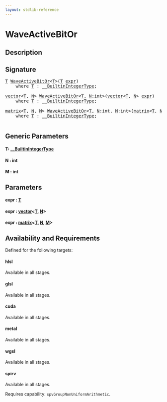 ```yaml
---
layout: stdlib-reference
---
```


# WaveActiveBitOr

## Description





## Signature 

<pre>
<a href="waveactivebitor-04ad.md#typeparam-T" class="code_type">T</a> <a href="waveactivebitor-04ad.md">WaveActiveBitOr</a>&lt;<a href="waveactivebitor-04ad.md#typeparam-T" class="code_type">T</a>&gt;(<a href="waveactivebitor-04ad.md#typeparam-T" class="code_type">T</a> <a href="waveactivebitor-04ad.md#decl-expr" class="code_param">expr</a>)
    <span class='code_keyword'>where</span> <a href="waveactivebitor-04ad.md#typeparam-T" class="code_type">T</a> : <a href="../interfaces/0_builtinintegertype-029g/index.md" class="code_type">__BuiltinIntegerType</a>;

<a href="../types/vector/index.md" class="code_type">vector</a>&lt;<a href="waveactivebitor-04ad.md#typeparam-T" class="code_type">T</a>, <a href="waveactivebitor-04ad.md#decl-N" class="code_var">N</a>&gt; <a href="waveactivebitor-04ad.md">WaveActiveBitOr</a>&lt;<a href="waveactivebitor-04ad.md#typeparam-T" class="code_type">T</a>, <a href="waveactivebitor-04ad.md#decl-N" class="code_var">N</a>:<span class="code_keyword">int</span>&gt;(<a href="../types/vector/index.md" class="code_type">vector</a>&lt;<a href="waveactivebitor-04ad.md#typeparam-T" class="code_type">T</a>, <a href="waveactivebitor-04ad.md#decl-N" class="code_var">N</a>&gt; <a href="waveactivebitor-04ad.md#decl-expr" class="code_param">expr</a>)
    <span class='code_keyword'>where</span> <a href="waveactivebitor-04ad.md#typeparam-T" class="code_type">T</a> : <a href="../interfaces/0_builtinintegertype-029g/index.md" class="code_type">__BuiltinIntegerType</a>;

<a href="../types/matrix/index.md" class="code_type">matrix</a>&lt;<a href="waveactivebitor-04ad.md#typeparam-T" class="code_type">T</a>, <a href="waveactivebitor-04ad.md#decl-N" class="code_var">N</a>, <a href="waveactivebitor-04ad.md#decl-M" class="code_var">M</a>&gt; <a href="waveactivebitor-04ad.md">WaveActiveBitOr</a>&lt;<a href="waveactivebitor-04ad.md#typeparam-T" class="code_type">T</a>, <a href="waveactivebitor-04ad.md#decl-N" class="code_var">N</a>:<span class="code_keyword">int</span>, <a href="waveactivebitor-04ad.md#decl-M" class="code_var">M</a>:<span class="code_keyword">int</span>&gt;(<a href="../types/matrix/index.md" class="code_type">matrix</a>&lt;<a href="waveactivebitor-04ad.md#typeparam-T" class="code_type">T</a>, <a href="waveactivebitor-04ad.md#decl-N" class="code_var">N</a>, <a href="waveactivebitor-04ad.md#decl-M" class="code_var">M</a>&gt; <a href="waveactivebitor-04ad.md#decl-expr" class="code_param">expr</a>)
    <span class='code_keyword'>where</span> <a href="waveactivebitor-04ad.md#typeparam-T" class="code_type">T</a> : <a href="../interfaces/0_builtinintegertype-029g/index.md" class="code_type">__BuiltinIntegerType</a>;

</pre>

## Generic Parameters

####  <a id="typeparam-T"></a>T: [\_\_BuiltinIntegerType](../interfaces/0_builtinintegertype-029g/index.md)
####  <a id="decl-N"></a>N  : int
####  <a id="decl-M"></a>M  : int

## Parameters

####  <a id="decl-expr"></a>expr  : [T](waveactivebitor-04ad.md#typeparam-T)
####  <a id="decl-expr"></a>expr  : [vector](../types/vector/index.md)\<[T](../types/vector/index.md#typeparam-T), [N](../types/vector/index.md#decl-N)\>
####  <a id="decl-expr"></a>expr  : [matrix](../types/matrix/index.md)\<[T](../types/matrix/t-0.md), [N](../types/matrix/index.md#decl-N), [M](../types/matrix/index.md#decl-M)\>

## Availability and Requirements

Defined for the following targets:

#### hlsl
Available in all stages.

#### glsl
Available in all stages.

#### cuda
Available in all stages.

#### metal
Available in all stages.

#### wgsl
Available in all stages.

#### spirv
Available in all stages.

Requires capability: `spvGroupNonUniformArithmetic`.



<script>
// Fix .md links to .html when on ReadTheDocs
if (window.location.hostname.includes('readthedocs') || 
    window.location.hostname.includes('rtfd.io')) {
  document.addEventListener('DOMContentLoaded', function() {
    const links = document.querySelectorAll('a');
    links.forEach(link => {
      if (link.getAttribute('href') && link.getAttribute('href').endsWith('.md')) {
        link.href = link.href.replace(/\.md($|#|\?)/, '.html$1');
      }
    });
  });
}
</script>
